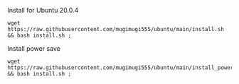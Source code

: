 Install for Ubuntu 20.0.4

````
wget https://raw.githubusercontent.com/mugimugi555/ubuntu/main/install.sh && bash install.sh ;
````

Install power save

````
wget https://raw.githubusercontent.com/mugimugi555/ubuntu/main/install_power_save.sh && bash install.sh ;
````
